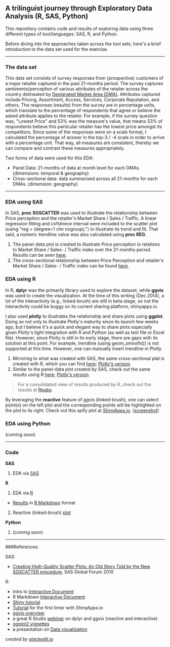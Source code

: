 **A trilinguist journey through Exploratory Data Analysis (R, SAS, Python)**
---------------------------------------------------------

This repository contains code and results of exploring data using three different types of tool/languages: SAS, R, and Python.

Before diving into the approaches taken across the tool sets, here's a brief introduction to the data set used for the exercise.

------
### The data set
This data set consists of survey responses from (prospective) customers of a major retailer captured in the past 21-months period.  The survey captures sentiments/perception of various attributes of the retailer across the country delineated by [Designated Market Area (DMA)](http://seventhpoint.com/wp-content/uploads/2013/11/nielsen_dma_map_compressed.pdf).  Attributes captured include Pricing, Assortment, Access, Services, Corporate Reputation, and others.  The responses (results) from the survey are in percentage units, which translate to the percentage of respondents that agree or believe the asked attribute applies to the retailer.  For example, if the survey question was, "Lowest Price" and 53% was the measure's value, that means 53% of respondents believe this particular retailer has the lowest price amongst its competitors.  Since some of the responses were on a scale format, I calculated the percentage of answer in the top-3 / -4 scale in order to arrive with a percentage unit.  That way, all measures are consistent, thereby we can compare and contrast these measures appropriately.

Two forms of data were used for this EDA: 
  - Panel Data: 21-months of data at month level for each DMAs. (dimensions: temporal & geography)
  - Cross-sectional data: data summarised across all 21-months for each DMAs. (dimension: geography)


----------
### EDA using SAS
In SAS, **proc SGSCATTER** was used to illustrate the relationship between Price perception and the retailer's Market Share / Sales / Traffic.  A linear regression fitting and cofidnece interval were included to the scatter plot (using "reg = (degree=1 clm nogroup);") to illustrate its trend and fit.  That said, a numeric trendline value was also calculated using **proc REG**.

 1. The panel-data plot is created to illustrate Price perception in relations to Market Share / Sales- / Traffic index over the 21-months period.  Results can be seen [here](SAS/Results/Panel_plot__SAS.png).
 2. The cross-sectional relationship between Price Perception and retailer's Market Share / Sales- / Traffic index can be found [here](SAS/Results/Cross_section__SAS.png).


### EDA using R
In R, **dplyr** was the primarily library used to explore the dataset, while **ggvis** was used to create the visualization.  At the time of this writing (Dec 2014), a lot of the interactivity (e.g., linked-brush) are still in beta stage, so not the interactivity could be buggy on its current sharing platform, shinyapps.io.  

I also used **plotly** to illustrates the relationship and share plots using **ggplot**.  Doing so not only to illustrate Plotly's maturity since its launch few weeks ago, but I believe it's a quick and elegant way to share plots especially given Plotly's tight integration with R and Python (as well as text file or Excel file).  However, since Plotly is still in its early stage, there are gaps with its solution at this point.  For example, trendline (using geom_smooth()) is not supported at this time.  However, one can manually insert trendline in Plotly.

 1. Mirroring to what was created with SAS, the same cross-sectional plat is created with R, which you can find [here](R/Results/Cross_section__R.png); [Plotly's version](https://plot.ly/~rtheman/15).
 2. Similar to the panel-data plot created by SAS, check out the same results using R [here](R/Results/Panel_plot__R.png); [Plotly's version](https://plot.ly/~rtheman/18).

> For a consolidated view of results produced by R, check out the results at [Rpubs](https://rpubs.com/rtheman/52343).

By leveraging the **reactive** feature of ggvis (linked-brush), one can select point(s) on the left plot and the corresponding points will be highlighted on the plot to its right.  Check out this spify plot at [ShinyApps.io](http://rtheman.shinyapps.io/EDA_viz_v1). ([screenshot](R/Results/ggvis_interactive.png))


### EDA using Python
(coming soon)


------
### Code

**SAS**

 1. EDA via [SAS](SAS/Code/QC__ADS_Summ__BB_20141226.sas)

**R**

 1. EDA via [R](R/Code/EDA_Viz.R)
  - [Results](https://rpubs.com/rtheman/52343) in [R Markdown](R/Code/EDA_Viz.Rmd) format
 2. Reactive (linked-brush) [plot](R/Code/EDA_viz__Reactive.Rmd)


**Python**

 1. (coming soon)


-----
###References:

SAS:
 - [Creating High-Quality Scatter Plots: An Old Story Told by the New SGSCATTER procedure](http://support.sas.com/resources/papers/proceedings10/057-2010.pdf); SAS Global Forum 2010

R:
 - Intro to [Interactive Document](http://shiny.rstudio.com/articles/interactive-docs.html)
 - R Markdown [Interactive Document](http://rmarkdown.rstudio.com/authoring_shiny_advanced.html)
 - [Shiny tutorial](http://shiny.rstudio.com/tutorial/)
 - [Tutorial](http://shiny.rstudio.com/articles/shinyapps.html) for the first timer with ShinyApps.io
 - [ggvis overview](http://ggvis.rstudio.com/)
 - a great R Studio [webinar](http://pages.rstudio.net/Webinar-Series-Recording-Essential-Tools-for-R.html) on dplyr and ggvis (reactive and interactive)
 - [ggplot2 vignettes](http://docs.ggplot2.org/current/index.html)
 - a presentation on [Data visualization](https://rpubs.com/conniez/datavis)


*created by [stackedit.io](https://stackedit.io/editor#fn:stackedit)*